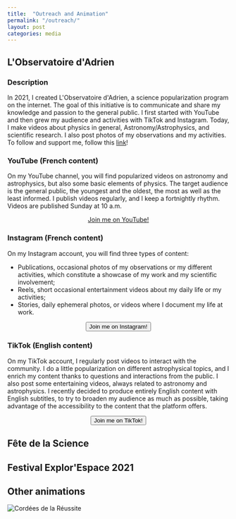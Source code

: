 ```yaml
---
title:  "Outreach and Animation"
permalink: "/outreach/"
layout: post
categories: media
---
```


## L'Observatoire d'Adrien

### Description

In 2021, I created L'Observatoire d'Adrien, a science popularization program on the internet. 
The goal of this initiative is to communicate and share my knowledge and passion to the general public. 
I first started with YouTube and then grew my audience and activities with TikTok and Instagram. 
Today, I make videos about physics in general, Astronomy/Astrophysics, and scientific research.
I also post photos of my observations and my activities.
To follow and support me, follow this [link](https://linktr.ee/lobservatoiredadrien)!

### YouTube (French content)

On my YouTube channel, you will find popularized videos on astronomy and astrophysics, but also some basic elements of physics. 
The target audience is the general public, the youngest and the oldest, the most as well as the least informed. 
I publish videos regularly, and I keep a fortnightly rhythm.
Videos are published Sunday at 10 a.m.

<div class="more" style="text-align: center;">
  <a href="https://www.youtube.com/@lobservatoiredadrien">Join me on YouTube!</a>
</div>

### Instagram (French content)

On my Instagram account, you will find three types of content:
* Publications, occasional photos of my observations or my different activities, which constitute a showcase of my work and my scientific involvement;
* Reels, short occasional entertainment videos about my daily life or my activities;
* Stories, daily ephemeral photos, or videos where I document my life at work.

<div style="text-align: center;">
  <button name="Instagram" onclick="https://www.instagram.com/lobservatoire_dadrien/">Join me on Instagram!</button>
</div>

### TikTok (English content)

On my TikTok account, I regularly post videos to interact with the community.
I do a little popularization on different astrophysical topics, and I enrich my content thanks to questions and interactions from the public.
I also post some entertaining videos, always related to astronomy and astrophysics. 
I recently decided to produce entirely English content with English subtitles, to try to broaden my audience as much as possible, taking advantage of the accessibility to the content that the platform offers.

<div style="text-align: center;">
  <button name="TikTok" onclick="https://www.tiktok.com/@observatoire_dadrien">Join me on TikTok!</button>
</div>

## Fête de la Science



## Festival Explor'Espace 2021



## Other animations

![Cordées de la Réussite](https://adnothing.github.io/images/cordees.jpg)
